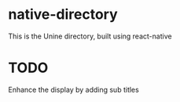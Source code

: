 # native-directory

This is the Unine directory, built using react-native

# TODO 

Enhance the display by adding sub titles 